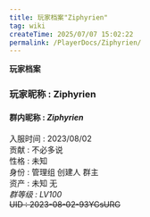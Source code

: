 ```yaml
---
title: 玩家档案"Ziphyrien"
tag: wiki
createTime: 2025/07/07 15:02:22
permalink: /PlayerDocs/Ziphyrien/
---
```

**玩家档案**  
### 玩家昵称 : Ziphyrien  
#### 群内昵称 : _Ziphyrien_
入服时间 : 2023/08/02  
贡献 : 不必多说  
性格 : 未知  
身份 : 管理组 创建人 群主  
资产 : 未知 无  
_群等级 : LV100_  
~~UID : 2023-08-02-93YGsURG~~
